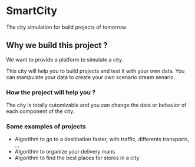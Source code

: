 # SmartCity
The city simulation for build projects of tomorrow

## Why we build this project ?
We want to provide a platform to simulate a city.

This city will help you to build projects and test it with your own data.
You can manipulate your data to create your own scenario dream senario.

### How the project will help you ?
The city is totally cutomizable and you can change the data or behavior of each component of the city.

### Some examples of projects
- Algorithm to go to a destination faster, with traffic, differents transports, ...
- Algorithm to organize your delivery mans
- Algorithm to find the best places for stores in a city